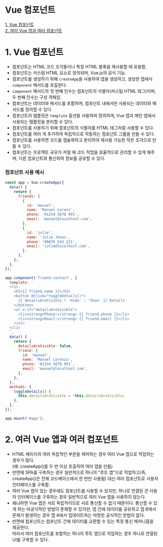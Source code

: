 # Vue 컴포넌트  
[1. Vue 컴포넌트](#1-vue-컴포넌트)  
[2. 여러 Vue 앱과 여러 컴포넌트](#2-여러-vue-앱과-여러-컴포넌트)  

# 1. Vue 컴포넌트

- 컴포넌트는 HTML 코드 조각들이나 특정 HTML 블록을 재사용할 때 유용함.
- 컴포넌트는 커스텀 HTML 요소로 정의되며, Vue.js의 공식 기능.
- 컴포넌트를 생성하기 위해 `createApp`을 사용하여 앱을 생성하고, 생성한 앱에서 `component` 메서드를 호출한다.
- `component` 메서드의 첫 번째 인수는 컴포넌트의 식별자(커스텀 HTML 태그)이며, 두 번째 인수는 구성 객체임.
- 컴포넌트는 데이터와 메서드를 포함하며, 컴포넌트 내에서만 사용되는 데이터와 메서드를 정의할 수 있다.
- 컴포넌트의 템플릿은 `template` 옵션을 사용하여 정의하며, Vue 앱과 메인 앱에서 사용되는 템플릿을 분리할 수 있다.
- 컴포넌트를 사용하기 위해 컴포넌트의 식별자를 HTML 태그처럼 사용할 수 있다.
- 컴포넌트를 여러 개 추가하여 독립적으로 작동하는 컴포넌트 그룹을 만들 수 있다.
- 컴포넌트를 사용하면 코드를 캡슐화하고 분리하여 재사용 가능한 작은 조각으로 만들 수 있다.
- 컴포넌트는 프로젝트 규모가 커질 때 코드 작업을 효율적으로 관리할 수 있게 해주며, 다른 컴포넌트와 통신하여 정보를 공유할 수 있다.

### 컴포넌트 사용 예시

```jsx
const app = Vue.createApp({
  data() {
    return {
      friends: [
        {
          id: 'manuel',
          name: 'Manuel Lorenz',
          phone: '01234 5678 991',
          email: 'manuel@localhost.com',
        },
        {
          id: 'julie',
          name: 'Julie Jones',
          phone: '09876 543 221',
          email: 'julie@localhost.com',
        },
      ],
    };
  },
});

app.component('friend-contact', {
  template: `
  <li>
    <h2>{{ friend.name }}</h2>
    <button @click="toggleDetails()">
      {{ detailsAreVisible ? 'Hide' : 'Show' }} Details
    </button>
    <ul v-if="detailsAreVisible">
      <li><strong>Phone:</strong> {{ friend.phone }}</li>
      <li><strong>Email:</strong> {{ friend.email }}</li>
    </ul>
  </li>
  `,
  data() {
    return {
      detailsAreVisible: false,
      friend: {
        id: 'manuel',
        name: 'Manuel Lorenzo',
        phone: '01234 5678 991',
        email: 'manuel@localhost.com',
      },
    };
  },
  methods: {
    toggleDetails() {
      this.detailsAreVisible = !this.detailsAreVisible;
    },
  },
});

app.mount('#app');
```

# 2. 여러 Vue 앱과 여러 컴포넌트

- HTML 페이지의 여러 독립적인 부분을 제어하는 경우 여러 Vue 앱으로 작업하는 경우가 많다.  
(예: createApp()를 두 번 이상 호출하여 여러 앱을 만듦)
- 반면에 SPA를 구축하는 경우 일반적으로 하나의 "루트 앱"으로 작업하고(즉, createApp()은 전체 코드베이스에서 한 번만 사용됨) 대신 여러 컴포넌트로 사용자 인터페이스를 구축함.
- 여러 Vue 앱이 있는 경우에도 컴포넌트를 사용할 수 있지만, 하나로 연결된 큰 사용자 인터페이스를 구축하는 경우 일반적으로 여러 Vue 앱을 사용하지 않는다.  
- 왜냐하면 Vue 앱은 서로 독립적이므로 서로 통신할 수 없기 때문이다. 통신할 수 있게 하는 비공식적인 방법이 존재할 수 있지만, 앱 간에 데이터를 공유하고 앱 B에서 문제가 발생하는 경우 앱 A에서 업데이트하는 마땅한 공식적인 방법이 없다.  
- 반면에 컴포넌트는 컴포넌트 간에 데이터를 교환할 수 있는 특정 통신 메커니즘을 제공한다.  
따라서 여러 컴포넌트를 포함하는 하나의 루트 앱으로 작업하는 경우 하나로 연결된 UI를 구축할 수 있다.  